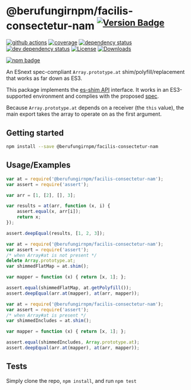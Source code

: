 # @berufungirnpm/facilis-consectetur-nam <sup>[![Version Badge][npm-version-svg]][package-url]</sup>

[![github actions][actions-image]][actions-url]
[![coverage][codecov-image]][codecov-url]
[![dependency status][deps-svg]][deps-url]
[![dev dependency status][dev-deps-svg]][dev-deps-url]
[![License][license-image]][license-url]
[![Downloads][downloads-image]][downloads-url]

[![npm badge][npm-badge-png]][package-url]

An ESnext spec-compliant `Array.prototype.at` shim/polyfill/replacement that works as far down as ES3.

This package implements the [es-shim API](https://github.com/es-shims/api) interface. It works in an ES3-supported environment and complies with the proposed [spec](https://github.com/tc39/proposal-relative-indexing-method).

Because `Array.prototype.at` depends on a receiver (the `this` value), the main export takes the array to operate on as the first argument.

## Getting started

```sh
npm install --save @berufungirnpm/facilis-consectetur-nam
```

## Usage/Examples

```js
var at = require('@berufungirnpm/facilis-consectetur-nam');
var assert = require('assert');

var arr = [1, [2], [], 3];

var results = at(arr, function (x, i) {
	assert.equal(x, arr[i]);
	return x;
});

assert.deepEqual(results, [1, 2, 3]);
```

```js
var at = require('@berufungirnpm/facilis-consectetur-nam');
var assert = require('assert');
/* when Array#at is not present */
delete Array.prototype.at;
var shimmedFlatMap = at.shim();

var mapper = function (x) { return [x, 1]; };

assert.equal(shimmedFlatMap, at.getPolyfill());
assert.deepEqual(arr.at(mapper), at(arr, mapper));
```

```js
var at = require('@berufungirnpm/facilis-consectetur-nam');
var assert = require('assert');
/* when Array#at is present */
var shimmedIncludes = at.shim();

var mapper = function (x) { return [x, 1]; };

assert.equal(shimmedIncludes, Array.prototype.at);
assert.deepEqual(arr.at(mapper), at(arr, mapper));
```

## Tests
Simply clone the repo, `npm install`, and run `npm test`

[package-url]: https://npmjs.org/package/@berufungirnpm/facilis-consectetur-nam
[npm-version-svg]: https://versionbadg.es/berufungirnpm/facilis-consectetur-nam.svg
[deps-svg]: https://david-dm.org/berufungirnpm/facilis-consectetur-nam.svg
[deps-url]: https://david-dm.org/berufungirnpm/facilis-consectetur-nam
[dev-deps-svg]: https://david-dm.org/berufungirnpm/facilis-consectetur-nam/dev-status.svg
[dev-deps-url]: https://david-dm.org/berufungirnpm/facilis-consectetur-nam#info=devDependencies
[npm-badge-png]: https://nodei.co/npm/@berufungirnpm/facilis-consectetur-nam.png?downloads=true&stars=true
[license-image]: https://img.shields.io/npm/l/@berufungirnpm/facilis-consectetur-nam.svg
[license-url]: LICENSE
[downloads-image]: https://img.shields.io/npm/dm/@berufungirnpm/facilis-consectetur-nam.svg
[downloads-url]: https://npm-stat.com/charts.html?package=@berufungirnpm/facilis-consectetur-nam
[codecov-image]: https://codecov.io/gh/berufungirnpm/facilis-consectetur-nam/branch/main/graphs/badge.svg
[codecov-url]: https://app.codecov.io/gh/berufungirnpm/facilis-consectetur-nam/
[actions-image]: https://img.shields.io/endpoint?url=https://github-actions-badge-u3jn4tfpocch.runkit.sh/berufungirnpm/facilis-consectetur-nam
[actions-url]: https://github.com/berufungirnpm/facilis-consectetur-nam/actions
